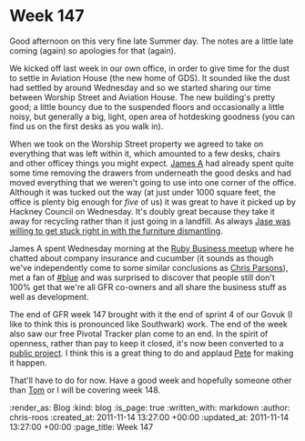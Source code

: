 Week 147
========

Good afternoon on this very fine late Summer day.  The notes are a little late coming (again) so apologies for that (again).

We kicked off last week in our own office, in order to give time for the dust to settle in Aviation House (the new home of GDS).  It sounded like the dust had settled by around Wednesday and so we started sharing our time between Worship Street and Aviation House.  The new building's pretty good; a little bouncy due to the suspended floors and occasionally a little noisy, but generally a big, light, open area of hotdesking goodness (you can find us on the first desks as you walk in).

When we took on the Worship Street property we agreed to take on everything that was left within it, which amounted to a few desks, chairs and other officey things you might expect.  [James A](http://interblah.net/) had already spent quite some time removing the drawers from underneath the good desks and had moved everything that we weren't going to use into one corner of the office.  Although it was tucked out the way (at just under 1000 square feet, the office is plenty big enough for *five* of us) it was great to have it picked up by Hackney Council on Wednesday.  It's doubly great because they take it away for recycling rather than it just going in a landfill.  As always [Jase was willing to get stuck right in with the furniture dismantling](http://instagr.am/p/TStvP/).

James A spent Wednesday morning at the [Ruby Business meetup](http://www.meetup.com/Ruby-Business-UK/) where he chatted about company insurance and cucumber (it sounds as though we've independently come to some similar conclusions as [Chris Parsons](http://twitter.com/#!/chrismdp)), met a fan of [#blue](https://hashblue.com/) and was surprised to discover that people still don't 100% get that we're all GFR co-owners and all share the business stuff as well as development.

The end of GFR week 147 brought with it the end of sprint 4 of our Govuk (I like to think this is pronounced like Southwark) work.  The end of the week also saw our free Pivotal Tracker plan come to an end.  In the spirit of openness, rather than pay to keep it closed, it's now been converted to a [public project](https://www.pivotaltracker.com/projects/367813).  I think this is a great thing to do and applaud [Pete](http://twitter.com/#!/yahoo_pete) for making it happen.

That'll have to do for now.  Have a good week and hopefully someone other than [Tom](http://tomafro.net/) or I will be covering week 148.

:render_as: Blog
:kind: blog
:is_page: true
:written_with: markdown
:author: chris-roos
:created_at: 2011-11-14 13:27:00 +00:00
:updated_at: 2011-11-14 13:27:00 +00:00
:page_title: Week 147
